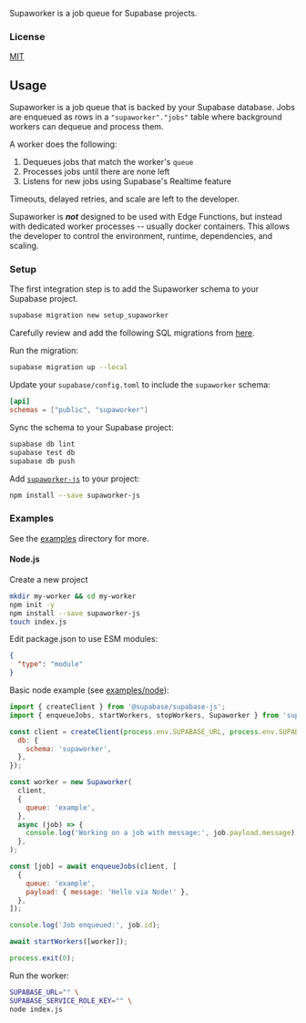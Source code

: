 Supaworker is a job queue for Supabase projects.

### License

[MIT](./LICENSE)

## Usage

Supaworker is a job queue that is backed by your Supabase database.
Jobs are enqueued as rows in a `"supaworker"."jobs"` table where background workers can dequeue and process them.

A worker does the following:

1. Dequeues jobs that match the worker's `queue`
2. Processes jobs until there are none left
3. Listens for new jobs using Supabase's Realtime feature

Timeouts, delayed retries, and scale are left to the developer.

Supaworker is _**not**_ designed to be used with Edge Functions, but instead with dedicated worker processes -- usually docker containers. This allows the developer to control the environment, runtime, dependencies, and scaling.

### Setup

The first integration step is to add the Supaworker schema to your Supabase project.

```bash
supabase migration new setup_supaworker
```

Carefully review and add the following SQL migrations from [here](./supabase/migrations).

Run the migration:

```bash
supabase migration up --local
```

Update your `supabase/config.toml` to include the `supaworker` schema:

```toml
[api]
schemas = ["public", "supaworker"]
```

Sync the schema to your Supabase project:

```bash
supabase db lint
supabase test db
supabase db push
```

Add [`supaworker-js`](https://www.npmjs.com/package/supaworker-js) to your project:

```bash
npm install --save supaworker-js
```

### Examples

See the [examples](./examples) directory for more.

#### Node.js

Create a new project

```bash
mkdir my-worker && cd my-worker
npm init -y
npm install --save supaworker-js
touch index.js
```

Edit package.json to use ESM modules:

```json
{
  "type": "module"
}
```

Basic node example (see [examples/node](./examples/node)):

```js
import { createClient } from '@supabase/supabase-js';
import { enqueueJobs, startWorkers, stopWorkers, Supaworker } from 'supaworker-js';

const client = createClient(process.env.SUPABASE_URL, process.env.SUPABASE_SERVICE_ROLE_KEY, {
  db: {
    schema: 'supaworker',
  },
});

const worker = new Supaworker(
  client,
  {
    queue: 'example',
  },
  async (job) => {
    console.log('Working on a job with message:', job.payload.message);
  },
);

const [job] = await enqueueJobs(client, [
  {
    queue: 'example',
    payload: { message: 'Hello via Node!' },
  },
]);

console.log('Job enqueued:', job.id);

await startWorkers([worker]);

process.exit(0);
```

Run the worker:

```bash
SUPABASE_URL="" \
SUPABASE_SERVICE_ROLE_KEY="" \
node index.js
```
